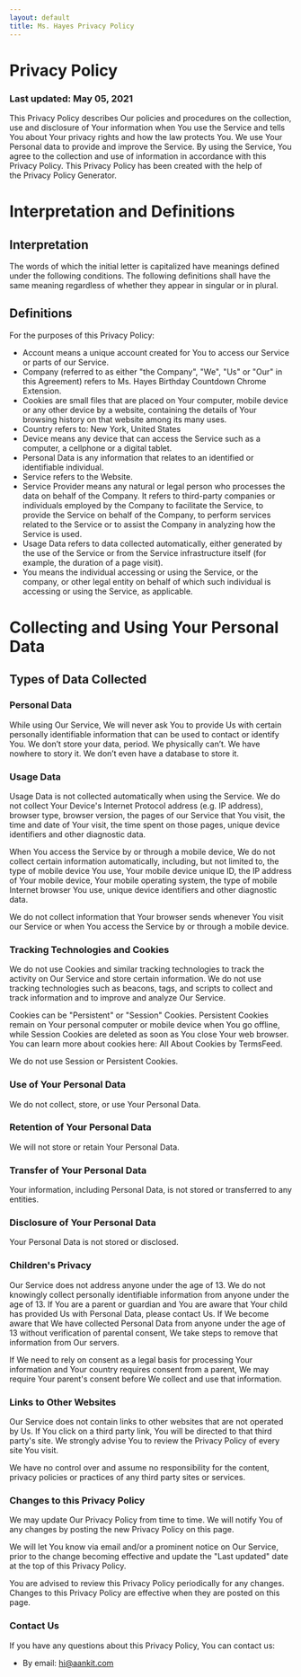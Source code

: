 ```yaml
---
layout: default
title: Ms. Hayes Privacy Policy
---
```


# Privacy Policy

### Last updated: May 05, 2021

This Privacy Policy describes Our policies and procedures on the collection, use and disclosure of Your information when You use the Service and tells You about Your privacy rights and how the law protects You.
We use Your Personal data to provide and improve the Service. By using the Service, You agree to the collection and use of information in accordance with this Privacy Policy. This Privacy Policy has been created with the help of the Privacy Policy Generator.

# Interpretation and Definitions

## Interpretation

The words of which the initial letter is capitalized have meanings defined under the following conditions. The following definitions shall have the same meaning regardless of whether they appear in singular or in plural.

## Definitions

For the purposes of this Privacy Policy:
- Account means a unique account created for You to access our Service or parts of our Service.
- Company (referred to as either "the Company", "We", "Us" or "Our" in this Agreement) refers to Ms. Hayes Birthday Countdown Chrome Extension.
- Cookies are small files that are placed on Your computer, mobile device or any other device by a website, containing the details of Your browsing history on that website among its many uses.
- Country refers to: New York, United States
- Device means any device that can access the Service such as a computer, a cellphone or a digital tablet.
- Personal Data is any information that relates to an identified or identifiable individual.
- Service refers to the Website.
- Service Provider means any natural or legal person who processes the data on behalf of the Company. It refers to third-party companies or individuals employed by the Company to facilitate the Service, to provide the Service on behalf of the Company, to perform services related to the Service or to assist the Company in analyzing how the Service is used.
- Usage Data refers to data collected automatically, either generated by the use of the Service or from the Service infrastructure itself (for example, the duration of a page visit).
- You means the individual accessing or using the Service, or the company, or other legal entity on behalf of which such individual is accessing or using the Service, as applicable.

# Collecting and Using Your Personal Data

## Types of Data Collected

### Personal Data

While using Our Service, We will never ask You to provide Us with certain personally identifiable information that can be used to contact or identify You. We don’t store your data, period. We physically can’t. We have nowhere to story it. We don’t even have a database to store it. 

### Usage Data

Usage Data is not collected automatically when using the Service. We do not collect Your Device's Internet Protocol address (e.g. IP address), browser type, browser version, the pages of our Service that You visit, the time and date of Your visit, the time spent on those pages, unique device identifiers and other diagnostic data.

When You access the Service by or through a mobile device, We do not collect certain information automatically, including, but not limited to, the type of mobile device You use, Your mobile device unique ID, the IP address of Your mobile device, Your mobile operating system, the type of mobile Internet browser You use, unique device identifiers and other diagnostic data.

We do not collect information that Your browser sends whenever You visit our Service or when You access the Service by or through a mobile device.

### Tracking Technologies and Cookies

We do not use Cookies and similar tracking technologies to track the activity on Our Service and store certain information. We do not use tracking technologies such as beacons, tags, and scripts to collect and track information and to improve and analyze Our Service. 

Cookies can be "Persistent" or "Session" Cookies. Persistent Cookies remain on Your personal computer or mobile device when You go offline, while Session Cookies are deleted as soon as You close Your web browser. You can learn more about cookies here: All About Cookies by TermsFeed.

We do not use Session or Persistent Cookies.

### Use of Your Personal Data

We do not collect, store, or use Your Personal Data.

### Retention of Your Personal Data

We will not store or retain Your Personal Data.

### Transfer of Your Personal Data

Your information, including Personal Data, is not stored or transferred to any entities.

### Disclosure of Your Personal Data

Your Personal Data is not stored or disclosed.

### Children's Privacy

Our Service does not address anyone under the age of 13. We do not knowingly collect personally identifiable information from anyone under the age of 13. If You are a parent or guardian and You are aware that Your child has provided Us with Personal Data, please contact Us. If We become aware that We have collected Personal Data from anyone under the age of 13 without verification of parental consent, We take steps to remove that information from Our servers.

If We need to rely on consent as a legal basis for processing Your information and Your country requires consent from a parent, We may require Your parent's consent before We collect and use that information.

### Links to Other Websites

Our Service does not contain links to other websites that are not operated by Us. If You click on a third party link, You will be directed to that third party's site. We strongly advise You to review the Privacy Policy of every site You visit.

We have no control over and assume no responsibility for the content, privacy policies or practices of any third party sites or services.

### Changes to this Privacy Policy

We may update Our Privacy Policy from time to time. We will notify You of any changes by posting the new Privacy Policy on this page.

We will let You know via email and/or a prominent notice on Our Service, prior to the change becoming effective and update the "Last updated" date at the top of this Privacy Policy.

You are advised to review this Privacy Policy periodically for any changes. Changes to this Privacy Policy are effective when they are posted on this page.

### Contact Us

If you have any questions about this Privacy Policy, You can contact us:
- By email: hi@aankit.com
